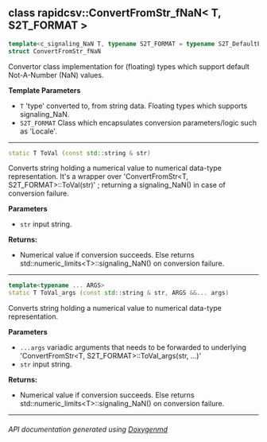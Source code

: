 ## class rapidcsv::ConvertFromStr_fNaN< T, S2T_FORMAT >

```c++
template<c_signaling_NaN T, typename S2T_FORMAT = typename S2T_DefaultFormat<T>::type >
struct ConvertFromStr_fNaN
```

Convertor class implementation for (floating) types which support default Not-A-Number (NaN) values.  

**Template Parameters**
- `T` 'type' converted to, from string data. Floating types which supports signaling_NaN.
- `S2T_FORMAT` Class which encapsulates conversion parameters/logic such as 'Locale'.

---

```c++
static T ToVal (const std::string & str)
```
Converts string holding a numerical value to numerical data-type representation. It's a wrapper over 'ConvertFromStr<T, S2T_FORMAT>::ToVal(str)' ; returning a signaling_NaN() in case of conversion failure. 

**Parameters**
- `str` input string. 

**Returns:**
- Numerical value if conversion succeeds. Else returns std::numeric_limits\<T>::signaling_NaN() on conversion failure. 

---

```c++
template<typename ... ARGS>
static T ToVal_args (const std::string & str, ARGS &&... args)
```
Converts string holding a numerical value to numerical data-type representation. 

**Parameters**
- `...args` variadic arguments that needs to be forwarded to underlying 'ConvertFromStr<T, S2T_FORMAT>::ToVal_args(str, ...)' 
- `str` input string. 

**Returns:**
- Numerical value if conversion succeeds. Else returns std::numeric_limits\<T>::signaling_NaN() on conversion failure. 

---

###### API documentation generated using [Doxygenmd](https://github.com/d99kris/doxygenmd)


